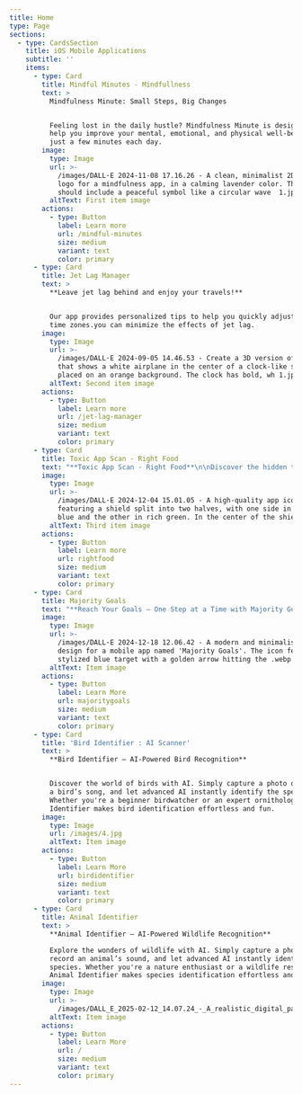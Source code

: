 ```yaml
---
title: Home
type: Page
sections:
  - type: CardsSection
    title: iOS Mobile Applications
    subtitle: ''
    items:
      - type: Card
        title: Mindful Minutes - Mindfullness
        text: >
          Mindfulness Minute: Small Steps, Big Changes


          Feeling lost in the daily hustle? Mindfulness Minute is designed to
          help you improve your mental, emotional, and physical well-being with
          just a few minutes each day.
        image:
          type: Image
          url: >-
            /images/DALL·E 2024-11-08 17.16.26 - A clean, minimalist 2D flat
            logo for a mindfulness app, in a calming lavender color. The design
            should include a peaceful symbol like a circular wave  1.jpg
          altText: First item image
        actions:
          - type: Button
            label: Learn more
            url: /mindful-minutes
            size: medium
            variant: text
            color: primary
      - type: Card
        title: Jet Lag Manager
        text: >
          **Leave jet lag behind and enjoy your travels!**


          Our app provides personalized tips to help you quickly adjust to new
          time zones.you can minimize the effects of jet lag.
        image:
          type: Image
          url: >-
            /images/DALL·E 2024-09-05 14.46.53 - Create a 3D version of an icon
            that shows a white airplane in the center of a clock-like shape,
            placed on an orange background. The clock has bold, wh 1.jpg
          altText: Second item image
        actions:
          - type: Button
            label: Learn more
            url: /jet-lag-manager
            size: medium
            variant: text
            color: primary
      - type: Card
        title: Toxic App Scan - Right Food
        text: "**Toxic App Scan - Right Food**\n\nDiscover the hidden truth in your food with Right Food! Whether you're on a clean eating journey, looking for a reliable calorie counter, or want a gluten-free scanner, Right Food has you covered.\_\n"
        image:
          type: Image
          url: >-
            /images/DALL·E 2024-12-04 15.01.05 - A high-quality app icon
            featuring a shield split into two halves, with one side in vibrant
            blue and the other in rich green. In the center of the shie.webp
          altText: Third item image
        actions:
          - type: Button
            label: Learn more
            url: rightfood
            size: medium
            variant: text
            color: primary
      - type: Card
        title: Majority Goals
        text: "**Reach Your Goals – One Step at a Time with Majority Goals!**\n\n**Majority Goals**\_is your personal habit-building companion designed to make self-improvement simple and achievable. Whether you’re focusing on\_**mental wellness**, boosting\_**productivity**, or improving your\_**fitness routine**, Majority Goals offers bite-sized tasks and daily plans that fit seamlessly into your lifestyle.\n"
        image:
          type: Image
          url: >-
            /images/DALL·E 2024-12-18 12.06.42 - A modern and minimalist icon
            design for a mobile app named 'Majority Goals'. The icon features a
            stylized blue target with a golden arrow hitting the .webp
          altText: Item image
        actions:
          - type: Button
            label: Learn More
            url: majoritygoals
            size: medium
            variant: text
            color: primary
      - type: Card
        title: 'Bird Identifier : AI Scanner'
        text: >
          **Bird Identifier – AI-Powered Bird Recognition**


          Discover the world of birds with AI. Simply capture a photo or record
          a bird’s song, and let advanced AI instantly identify the species.
          Whether you're a beginner birdwatcher or an expert ornithologist, Bird
          Identifier makes bird identification effortless and fun.
        image:
          type: Image
          url: /images/4.jpg
          altText: Item image
        actions:
          - type: Button
            label: Learn More
            url: birdidentifier
            size: medium
            variant: text
            color: primary
      - type: Card
        title: Animal Identifier
        text: >
          **Animal Identifier – AI-Powered Wildlife Recognition**

          Explore the wonders of wildlife with AI. Simply capture a photo or
          record an animal’s sound, and let advanced AI instantly identify the
          species. Whether you're a nature enthusiast or a wildlife researcher,
          Animal Identifier makes species identification effortless and fun.
        image:
          type: Image
          url: >-
            /images/DALL_E_2025-02-12_14.07.24_-_A_realistic_digital_painting_of_a_group_of_unknown_but_cute_and_friendly-looking_animals__set_against_a_plain_white_background._The_animals_should_hav_1-removebg-preview.png
          altText: Item image
        actions:
          - type: Button
            label: Learn More
            url: /
            size: medium
            variant: text
            color: primary
---
```

